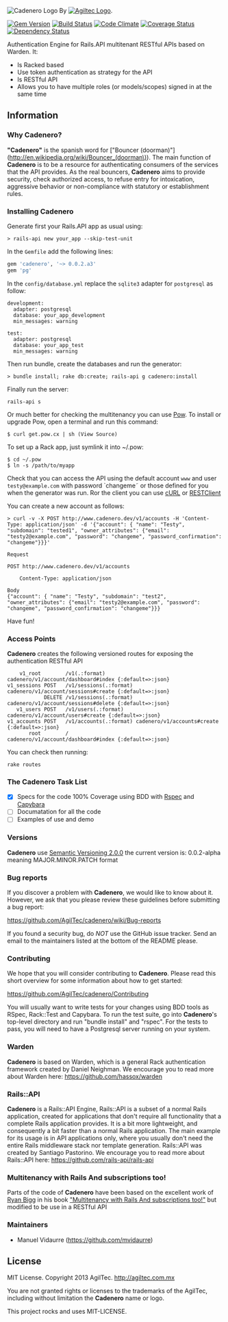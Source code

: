 ![Cadenero Logo](https://raw.github.com/AgilTec/cadenero/master/cadenero.logo.png)
By [![Agiltec Logo](https://launchrock-assets.s3.amazonaws.com/logo-files/GpujzvLXPPqzAcz.png)](http://agiltec.github.io/).

[![Gem Version](https://fury-badge.herokuapp.com/rb/cadenero.png)](http://badge.fury.io/rb/cadenero)
[![Build Status](https://travis-ci.org/AgilTec/cadenero.png?branch=master)](https://travis-ci.org/AgilTec/cadenero)
[![Code Climate](https://codeclimate.com/github/AgilTec/cadenero.png)](https://codeclimate.com/github/AgilTec/cadenero)
[![Coverage Status](https://coveralls.io/repos/AgilTec/cadenero/badge.png?branch=master)](https://coveralls.io/r/AgilTec/cadenero?branch=master)
[![Dependency Status](https://gemnasium.com/AgilTec/cadenero.png)](https://gemnasium.com/AgilTec/cadenero)

Authentication Engine for Rails.API multitenant RESTful APIs based on Warden. It:
* Is Racked based
* Use token authentication as strategy for the API
* Is RESTful API
* Allows you to have multiple roles (or models/scopes) signed in at the same time

## Information

### Why Cadenero?
**"Cadenero"** is the spanish word for ["Bouncer (doorman)"](http://en.wikipedia.org/wiki/Bouncer_(doorman\)). The main function of **Cadenero** is to be a resource for authenticating consumers of the services that the API provides. As the real bouncers, **Cadenero** aims to provide security, check authorized access, to refuse entry for intoxication, aggressive behavior or non-compliance with statutory or establishment rules. 

### Installing **Cadenero**
Generate first your Rails.API app as usual using:
```
> rails-api new your_app --skip-test-unit
```
In the `Gemfile` add the following lines:
```ruby
gem 'cadenero', '~> 0.0.2.a3'
gem 'pg'
```
In the `config/database.yml` replace the `sqlite3` adapter for `postgresql` as follow:
```
development:
  adapter: postgresql
  database: your_app_development 
  min_messages: warning

test:
  adapter: postgresql
  database: your_app_test 
  min_messages: warning
```

Then run bundle, create the databases and run the generator:
```
> bundle install; rake db:create; rails-api g cadenero:install
```
Finally run the server:
```
rails-api s
```
Or much better for checking the multitenancy you can use [Pow](http://pow.cx/). To install or upgrade Pow, open a terminal and run this command:
```
$ curl get.pow.cx | sh (View Source)
```
To set up a Rack app, just symlink it into ~/.pow:
```
$ cd ~/.pow
$ ln -s /path/to/myapp
```

Check that you can access the API using the default account `www` and user `testy@example.com` with password `changeme˜ or those defined for you when the generator was run. Ror the client you can use [cURL](http://curl.haxx.se/) or [RESTClient](http://restclient.net/)

You can create a new account as follows:
```
> curl -v -X POST http://www.cadenero.dev/v1/accounts -H 'Content-Type: application/json' -d '{"account": { "name": "Testy", "subdomain": "tested1", "owner_attributes": {"email": "testy2@example.com", "password": "changeme", "password_confirmation": "changeme"}}}'
```

```
Request

POST http://www.cadenero.dev/v1/accounts

    Content-Type: application/json

Body
{"account": { "name": "Testy", "subdomain": "test2", "owner_attributes": {"email": "testy2@example.com", "password": "changeme", "password_confirmation": "changeme"}}}
```

Have fun!

### Access Points
**Cadenero** creates the following versioned routes for exposing the authentication RESTful API

```
    v1_root        /v1(.:format)          cadenero/v1/account/dashboard#index {:default=>:json}
v1_sessions POST   /v1/sessions(.:format) cadenero/v1/account/sessions#create {:default=>:json}
            DELETE /v1/sessions(.:format) cadenero/v1/account/sessions#delete {:default=>:json}
   v1_users POST   /v1/users(.:format)    cadenero/v1/account/users#create {:default=>:json}
v1_accounts POST   /v1/accounts(.:format) cadenero/v1/accounts#create {:default=>:json}
       root        /                      cadenero/v1/account/dashboard#index {:default=>:json}
```
You can check then running:
```
rake routes
```

### The Cadenero Task List
- [x] Specs for the code 100% Coverage using BDD with [Rspec](https://github.com/rspec/rspec) and [Capybara](https://github.com/jnicklas/capybara)
- [ ] Documatation for all the code
- [ ] Examples of use and demo

### Versions
**Cadenero** use [Semantic Versioning 2.0.0](http://semver.org/) the current version is: 0.0.2-alpha meaning MAJOR.MINOR.PATCH format

### Bug reports

If you discover a problem with **Cadenero**, we would like to know about it. However, we ask that you please review these guidelines before submitting a bug report:

https://github.com/AgilTec/cadenero/wiki/Bug-reports

If you found a security bug, do *NOT* use the GitHub issue tracker. Send an email to the maintainers listed at the bottom of the README please.

### Contributing

We hope that you will consider contributing to **Cadenero**. Please read this short overview for some information about how to get started:

https://github.com/AgilTec/cadenero/Contributing

You will usually want to write tests for your changes using BDD tools as RSpec, Rack::Test and Capybara.  To run the test suite, go into **Cadenero**'s top-level directory and run "bundle install" and "rspec".  For the tests to pass, you will need to have a Postgresql server running on your system.

### Warden

**Cadenero** is based on Warden, which is a general Rack authentication framework created by Daniel Neighman. We encourage you to read more about Warden here: https://github.com/hassox/warden

### Rails::API

**Cadenero** is a Rails::API Engine, Rails::API is a subset of a normal Rails application, created for applications that don't require all functionality that a complete Rails application provides. It is a bit more lightweight, and consequently a bit faster than a normal Rails application. The main example for its usage is in API applications only, where you usually don't need the entire Rails middleware stack nor template generation. Rails::API was created by Santiago Pastorino. We encourage you to read more about Rails::API here: https://github.com/rails-api/rails-api

### Multitenancy with Rails And subscriptions too!
Parts of the code of **Cadenero** have been based on the excellent work of [Ryan Bigg](https://github.com/radar) in his book ["Multitenancy with Rails And subscriptions too!"](https://leanpub.com/multi-tenancy-rails) but modified to be use in a RESTful API

### Maintainers

* Manuel Vidaurre (https://github.com/mvidaurre)

## License

MIT License. Copyright 2013 AgilTec. http://agiltec.com.mx

You are not granted rights or licenses to the trademarks of the AgilTec, including without limitation the **Cadenero** name or logo.


This project rocks and uses MIT-LICENSE.